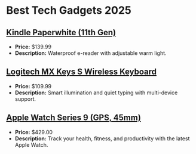 # Best Tech Gadgets 2025

## [Kindle Paperwhite (11th Gen)](https://www.amazon.com/dp/B08N36XNTT?tag=mychanneld-20)
- **Price:** $139.99
- **Description:** Waterproof e-reader with adjustable warm light.

## [Logitech MX Keys S Wireless Keyboard](https://www.amazon.com/dp/B0C5C9KZ65?tag=mychanneld-20)
- **Price:** $109.99
- **Description:** Smart illumination and quiet typing with multi-device support.

## [Apple Watch Series 9 (GPS, 45mm)](https://www.amazon.com/dp/B0CHX2F5SP?tag=mychanneld-20)
- **Price:** $429.00
- **Description:** Track your health, fitness, and productivity with the latest Apple Watch.

